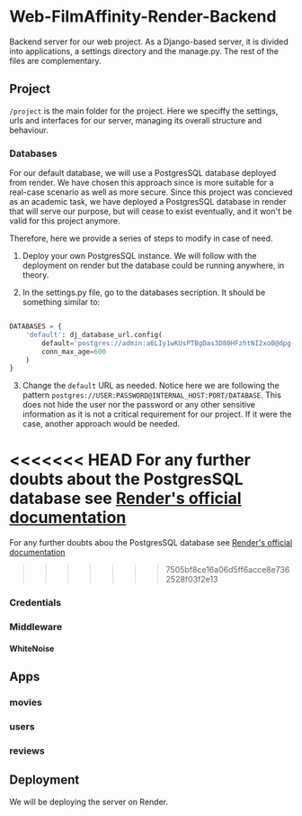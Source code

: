 # Web-FilmAffinity-Render-Backend

Backend server for our web project. As a Django-based server, it is divided into applications, a settings directory and the manage.py. The rest of the files are complementary.

## Project

`/project` is the main folder for the project. Here we speciffy the settings, urls and interfaces for our server, managing its overall structure and behaviour.

### Databases

For our default database, we will use a PostgresSQL database deployed from render. We have chosen this approach since is more suitable for a real-case scenario as well as more secure. Since this project was concieved as an academic task, we have deployed a PostgresSQL database in render that will serve our purpose, but will cease to exist eventually, and it won't be valid for this project anymore.

Therefore, here we provide a series of steps to modify in case of need.

1. Deploy your own PostgresSQL instance. We will follow with the deployment on render but the database could be running anywhere, in theory.

2. In the settings.py file, go to the databases secription. It should be something similar to:

```python

DATABASES = {
    'default': dj_database_url.config(
        default='postgres://admin:a6LIy1wKUsPTBgDas3D80HFzhtNI2xo0@dpg-cp1igp8l5elc73ettn70-a.frankfurt-postgres.render.com/default_u7ug',
        conn_max_age=600
    )
}

```

3. Change the `default` URL as needed. Notice here we are following the pattern ``postgres://USER:PASSWORD@INTERNAL_HOST:PORT/DATABASE``. This does not hide the user nor the password or any other sensitive information as it is not a critical requirement for our project. If it were the case, another approach would be needed.

<<<<<<< HEAD
For any further doubts about the PostgresSQL database see [Render's official documentation](https://docs.render.com/databases)
=======
For any further doubts abou the PostgresSQL database see [Render's official documentation](https://docs.render.com/databases)
>>>>>>> 7505bf8ce16a06d5ff6acce8e7362528f03f2e13

### Credentials

### Middleware

#### WhiteNoise

## Apps

### movies

### users

### reviews

## Deployment

We will be deploying the server on Render.
